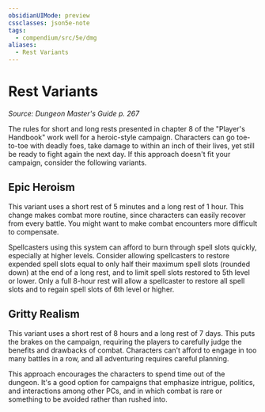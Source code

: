 ```yaml
---
obsidianUIMode: preview
cssclasses: json5e-note
tags:
  - compendium/src/5e/dmg
aliases:
  - Rest Variants
---
```

# Rest Variants
*Source: Dungeon Master's Guide p. 267* 

The rules for short and long rests presented in chapter 8 of the "Player's Handbook" work well for a heroic-style campaign. Characters can go toe-to-toe with deadly foes, take damage to within an inch of their lives, yet still be ready to fight again the next day. If this approach doesn't fit your campaign, consider the following variants.

## Epic Heroism

This variant uses a short rest of 5 minutes and a long rest of 1 hour. This change makes combat more routine, since characters can easily recover from every battle. You might want to make combat encounters more difficult to compensate.

Spellcasters using this system can afford to burn through spell slots quickly, especially at higher levels. Consider allowing spellcasters to restore expended spell slots equal to only half their maximum spell slots (rounded down) at the end of a long rest, and to limit spell slots restored to 5th level or lower. Only a full 8-hour rest will allow a spellcaster to restore all spell slots and to regain spell slots of 6th level or higher.

## Gritty Realism

This variant uses a short rest of 8 hours and a long rest of 7 days. This puts the brakes on the campaign, requiring the players to carefully judge the benefits and drawbacks of combat. Characters can't afford to engage in too many battles in a row, and all adventuring requires careful planning.

This approach encourages the characters to spend time out of the dungeon. It's a good option for campaigns that emphasize intrigue, politics, and interactions among other PCs, and in which combat is rare or something to be avoided rather than rushed into.
